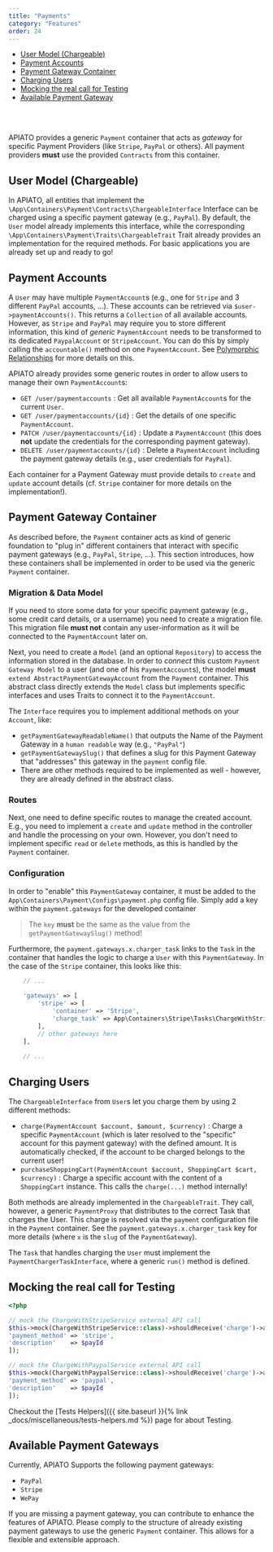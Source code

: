 ```yaml
---
title: "Payments"
category: "Features"
order: 24
---
```


- [User Model (Chargeable)](#user)
- [Payment Accounts](#payment-accounts)
- [Payment Gateway Container](#payment-gateway-container)
- [Charging Users](#charging-users)
- [Mocking the real call for Testing](#mocking-the-real-call-for-testing)
- [Available Payment Gateway](#available-payment-gateways)

<br>
<br>

APIATO provides a generic `Payment` container that acts as *gateway* for specific Payment Providers (like `Stripe`, 
`PayPal` or others). All payment providers **must** use the provided `Contracts` from this container.

<a name="user"></a>
## User Model (Chargeable)

In APIATO, all entities that implement the `\App\Containers\Payment\Contracts\ChargeableInterface` Interface can be 
charged using a specific payment gateway (e.g., `PayPal`). By default, the `User` model already implements this interface, 
while the corresponding `\App\Containers\Payment\Traits\ChargeableTrait` Trait already provides an implementation for the 
required methods. For basic applications you are already set up and ready to go!

<a name="payment-accounts"></a>
## Payment Accounts

A `User` may have multiple `PaymentAccount`s (e.g., one for `Stripe` and 3 different `PayPal` accounts, ...). These 
accounts can be retrieved via `$user->paymentAccounts()`. This returns a `Collection` of all available accounts. However, 
as `Stripe` and `PayPal` may require you to store different information, this kind of *generic* `PaymentAccount` needs to 
be transformed to its dedicated `PaypalAccount` or `StripeAccount`. You can do this by simply calling the `accountable()` 
method on one `PaymentAccount`. See [Polymorphic Relationships](https://laravel.com/docs/5.5/eloquent-relationships#polymorphic-relations)
for more details on this.

APIATO already provides some generic routes in order to allow users to manage their own `PaymentAccount`s:
- `GET /user/paymentaccounts` : Get all available `PaymentAccount`s for the current `User`.
- `GET /user/paymentaccounts/{id}` : Get the details of one specific `PaymentAccount`.
- `PATCH /user/paymentaccounts/{id}` : Update a `PaymentAccount` (this does **not** update the credentials for the 
   corresponding payment gateway).
- `DELETE /user/paymentaccounts/{id}` : Delete a `PaymentAccount` including the payment gateway details (e.g., user 
   credentials for `PayPal`).

Each container for a Payment Gateway must provide details to `create` and `update` account details (cf. `Stripe` container 
for more details on the implementation!).

<a name="payment-gateway-container"></a>
## Payment Gateway Container

As described before, the `Payment` container acts as kind of generic foundation to "plug in" different containers 
that interact with specific payment gateways (e.g., `PayPal`, `Stripe`, ...). This section introduces, how these 
containers shall be implemented in order to be used via the generic `Payment` container.

### Migration & Data Model
If you need to store some data for your specific payment gateway (e.g., some credit card details, or a username) you 
need to create a migration file. This migration file **must not** contain any user-information as it will be connected 
to the `PaymentAccount` later on.

Next, you need to create a `Model` (and an optional `Repository`) to access the information stored in the database.  In 
order to _connect_ this custom `Payment Gateway Model` to a user (and one of his `PaymentAccount`s), the model **must** 
`extend AbstractPaymentGatewayAccount` from the `Payment` container. This abstract class directly extends the `Model` class 
but implements specific interfaces and uses Traits to connect it to the `PaymentAccount`.

The `Interface` requires you to implement additional methods on your `Account`, like:
* `getPaymentGatewayReadableName()` that outputs the Name of the Payment Gateway in a `human readable` way (e.g., `"PayPal"`)
* `getPaymentGatewaySlug()` that defines a slug for this Payment Gateway that "addresses" this gateway in the `payment`
   config file.
* There are other methods required to be implemented as well - however, they are already defined in the abstract class.

### Routes
Next, one need to define specific routes to manage the created account. E.g., you need to implement a `create` and `update`
method in the controller and handle the processing on your own. However, you don't need to implement specific `read` or 
`delete` methods, as this is handled by the `Payment` container.

### Configuration
In order to "enable" this `PaymentGateway` container, it must be added to the `App\Containers\Payment\Configs\payment.php` 
config file. Simply add a key within the `payment.gateways` for the developed container

> The `key` **must** be the same as the value from the `getPaymentGatewaySlug()` method!

Furthermore, the `payment.gateways.x.charger_task` links to the `Task` in the container that handles the logic to
charge a `User` with this `PaymentGateway`. In the case of the `Stripe` container, this looks like this:

```php
    // ...
    
    'gateways' => [
        'stripe' => [
            'container' => 'Stripe',
            'charge_task' => App\Containers\Stripe\Tasks\ChargeWithStripeTask::class,
        ],
        // other gateways here
    ],
    
    // ...
```

<a name="charging-users"></a>
## Charging Users

The `ChargeableInterface` from `User`s let you charge them by using 2 different methods:
* `charge(PaymentAccount $account, $amount, $currency)` : Charge a specific `PaymentAccount` (which is later resolved 
   to the "specific" account for this payment gateway) with the defined amount. It is automatically checked, if the 
   account to be charged belongs to the current user!
* `purchaseShoppingCart(PaymentAccount $account, ShoppingCart $cart, $currency)` : Charge a specific 
   account with the content of a `ShoppingCart` instance. This calls the `charge(...)` method internally!

Both methods are already implemented in the `ChargeableTrait`. They call, however, a generic `PaymentProxy` that 
distributes to the correct Task that charges the User. This charge is resolved via the `payment` configuration file
in the `Payment` container. See the `payment.gateways.x.charger_task` key for more details (where `x` is the `slug` of 
the `PaymentGateway`).

The `Task` that handles charging the `User` must implement the `PaymentChargerTaskInterface`, where a generic `run()`
method is defined.

<a name="mocking-the-real-call-for-testing"></a>
## Mocking the real call for Testing

```php
<?php

// mock the ChargeWithStripeService external API call
$this->mock(ChargeWithStripeService::class)->shouldReceive('charge')->andReturn([
'payment_method' => 'stripe',
'description'    => $payId
]);

// mock the ChargeWithPaypalService external API call
$this->mock(ChargeWithPaypalService::class)->shouldReceive('charge')->andReturn([
'payment_method' => 'paypal',
'description'    => $payId
]);

```

Checkout the [Tests Helpers]({{ site.baseurl }}{% link _docs/miscellaneous/tests-helpers.md %}) page for about Testing.

<a name="available-payment-gateways"></a>
## Available Payment Gateways

Currently, APIATO Supports the following payment gateways:
* `PayPal`
* `Stripe`
* `WePay`

If you are missing a payment gateway, you can contribute to enhance the features of APIATO. Please comply to the 
structure of already existing payment gateways to use the generic `Payment` container. This allows for a flexible
and extensible approach.
